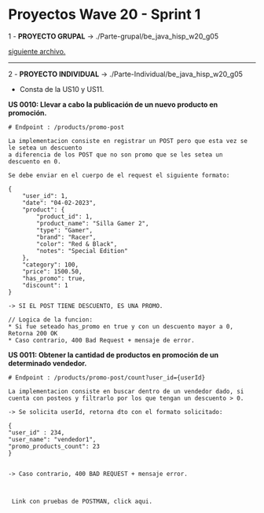 
# Proyectos Wave 20 - Sprint 1

1 - **PROYECTO GRUPAL** -> ./Parte-grupal/be_java_hisp_w20_g05

[siguiente archivo.](Individual.postman_collection.json)

----------------------------------

2 - **PROYECTO INDIVIDUAL** -> ./Parte-Individual/be_java_hisp_w20_g05

* Consta de la US10 y US11.

**US 0010: Llevar a cabo la publicación de un nuevo producto en promoción.**

 
    # Endpoint : /products/promo-post

    La implementacion consiste en registrar un POST pero que esta vez se le setea un descuento 
    a diferencia de los POST que no son promo que se les setea un descuento en 0. 

    Se debe enviar en el cuerpo de el request el siguiente formato:
 
    {
        "user_id": 1,
        "date": "04-02-2023",
        "product": {
            "product_id": 1,
            "product_name": "Silla Gamer 2",
            "type": "Gamer",
            "brand": "Racer",
            "color": "Red & Black",
            "notes": "Special Edition"
        },
        "category": 100,
        "price": 1500.50,
        "has_promo": true,
        "discount": 1
    }
    
    -> SI EL POST TIENE DESCUENTO, ES UNA PROMO.

    // Logica de la funcion:
    * Si fue seteado has_promo en true y con un descuento mayor a 0, Retorna 200 OK
    * Caso contrario, 400 Bad Request + mensaje de error.
 

**US 0011: Obtener la cantidad de productos en promoción de un determinado vendedor.**

    # Endpoint : /products/promo-post/count?user_id={userId}

    La implementacion consiste en buscar dentro de un vendedor dado, si cuenta con posteos y filtrarlo por los que tengan un descuento > 0.

    -> Se solicita userId, retorna dto con el formato solicitado: 

    {  
    "user_id" : 234,
    "user_name": "vendedor1",
    "promo_products_count": 23
    }

 
    -> Caso contrario, 400 BAD REQUEST + mensaje error.



     Link con pruebas de POSTMAN, click aqui.
    
